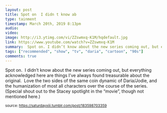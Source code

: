 ```yaml
---
layout: post
title: Spot on  I didn t know ab
type: tainment
timestamp: March 20th, 2019 8:13pm
audio: 
video: 
image: http://i3.ytimg.com/vi/ZZswmxq-K1M/hqdefault.jpg
link: https://www.youtube.com/watch?v=ZZswmxq-K1M
summary:  Spot on. I didn’t know about the new series coming out, but everything acknowledged here are things I’ve always found treasurable about ...
tags: ["recommended", "show", "tv", "daria", "cartoon", "90s"]
comments: true
---
```

    
Spot on.  I didn’t know about the new series coming out, but everything acknowledged here are things I’ve always found treasurable about the original.  Love the two sides of the same coin dynamic of Daria/Jodie, and the humanization of most all characters over the course of the series.  (Special shout out to the Stacey spotlight in the “movie”, though not mentioned here.)
 
  
<small>source: https://saturdayxiii.tumblr.com/post/183598703359</small>